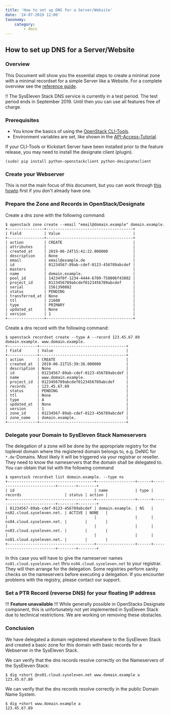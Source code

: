 ```yaml
---
title: 'How to set up DNS for a Server/Website'
date: '24-07-2019 12:00'
taxonomy:
    category:
        - docs
---
```


## How to set up DNS for a Server/Website

### Overview

This Document will show you the essential steps to create a minimal zone with a minimal recordset for a simple Server like a Website.
For a complete overview see the [reference guide](../../04.Reference/07.dns/docs.en.md).

!! The SysEleven Stack DNS service is currently in a test period. The test period ends in September 2019. Until then you can use all features free of charge.


### Prerequisites

* You know the basics of using the [OpenStack CLI-Tools](../../03.Howtos/02.openstack-cli/docs.en.md).
* Environment variables are set, like shown in the [API-Access-Tutorial](../../02.Tutorials/02.api-access/docs.en.md).

If your CLI-Tools or Kickstart Server have been installed prior to the feature release, you may need to install the designate client (plugin).

```shell
(sudo) pip install python-openstackclient python-designateclient
```


### Create your Webserver

This is not the main focus of this document, but you can work through [this howto](../../02.Tutorials/03.single-lamp-server/docs.en.md) first if you don't already have one.


### Prepare the Zone and Records in OpenStack/Designate

Create a dns zone with the following command:

```shell
$ openstack zone create --email "email@domain.example" domain.example.
+----------------+--------------------------------------+
| Field          | Value                                |
+----------------+--------------------------------------+
| action         | CREATE                               |
| attributes     |                                      |
| created_at     | 2019-06-24T15:41:22.000000           |
| description    | None                                 |
| email          | email@example.de                     |
| id             | 01234567-89ab-cdef-0123-456789abcdef |
| masters        |                                      |
| name           | domain.example.                      |
| pool_id        | 14234f0f-1234-4444-6789-758006f43802 |
| project_id     | 0123456789abcdef0123456789abcdef     |
| serial         | 1561390882                           |
| status         | PENDING                              |
| transferred_at | None                                 |
| ttl            | 21600                                |
| type           | PRIMARY                              |
| updated_at     | None                                 |
| version        | 1                                    |
+----------------+--------------------------------------+
```

Create a dns record with the following command:

```shell
$ openstack recordset create --type A --record 123.45.67.89 domain.example. www.domain.example.
+-------------+--------------------------------------+
| Field       | Value                                |
+-------------+--------------------------------------+
| action      | CREATE                               |
| created_at  | 2019-06-21T15:39:36.000000           |
| description | None                                 |
| id          | 01234567-89ab-cdef-0123-456789abcdef |
| name        | www.domain.example.                  |
| project_id  | 0123456789abcdef0123456789abcdef     |
| records     | 123.45.67.89                         |
| status      | PENDING                              |
| ttl         | None                                 |
| type        | A                                    |
| updated_at  | None                                 |
| version     | 1                                    |
| zone_id     | 01234567-89ab-cdef-0123-456789abcdef |
| zone_name   | domain.example.                      |
+-------------+--------------------------------------+
```


### Delegate your Domain to SysEleven Stack Nameservers

The delegation of a zone will be done by the appropriate registry for the toplevel domain where the registered domain belongs to, e.g. DeNIC for `*.de`-Domains. Most likely it will be triggered via your registrar or reseller. They need to know the nameservers that the domain shall be delegated to. You can obtain that list with the following command

```shell
$ openstack recordset list domain.example. --type ns
+--------------------------------------+-----------------+------+---------------------------+--------+--------+
| id                                   | name            | type | records                   | status | action |
+--------------------------------------+-----------------+------+---------------------------+--------+--------+
| 01234567-89ab-cdef-0123-456789abcdef | domain.example. | NS   | ns02.cloud.syseleven.net. | ACTIVE | NONE   |
|                                      |                 |      | ns04.cloud.syseleven.net. |        |        |
|                                      |                 |      | ns03.cloud.syseleven.net. |        |        |
|                                      |                 |      | ns01.cloud.syseleven.net. |        |        |
+--------------------------------------+-----------------+------+---------------------------+--------+--------+
```

In this case you will have to give the nameserver names `ns01.cloud.syseleven.net` thru `ns04.cloud.syseleven.net` to your registrar. They will then arrange for the delegation. Some registries perform sanity checks on the nameservers before executing a delegation. If you encounter problems with the registry, please contact our support.


### Set a PTR Record (reverse DNS) for your floating IP address

!!! **Feature unavailable**
!!! While generally possible in OpenStacks Designate component, this is unfortunately not yet implemented in SysEleven Stack due to technical restrictions. We are working on removing these obstacles.


### Conclusion

We have delegated a domain registered elsewhere to the SysEleven Stack and created a basic zone for this domain with basic records for a Webserver in the SysEleven Stack.

We can verify that the dns records resolve correctly on the Nameservers of the SysEleven Stack:

```shell
$ dig +short @ns01.cloud.syseleven.net www.domain.example a
123.45.67.89
```

We can verify that the dns records resolve correctly in the public Domain Name System.

```shell
$ dig +short www.domain.example a
123.45.67.89
```

